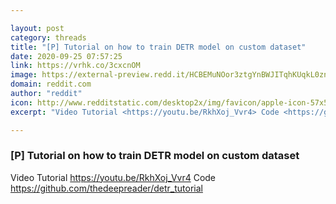 ```yaml
---

layout: post
category: threads
title: "[P] Tutorial on how to train DETR model on custom dataset"
date: 2020-09-25 07:57:25
link: https://vrhk.co/3cxcnOM
image: https://external-preview.redd.it/HCBEMuNOor3ztgYnBWJITqhKUqkL0znMvMOcM80vM2s.jpg?width=480&height=251.308900524&auto=webp&crop=480:251.308900524,smart&s=e486c9e731e68dc748c5fd37ce67ced1e38e0122
domain: reddit.com
author: "reddit"
icon: http://www.redditstatic.com/desktop2x/img/favicon/apple-icon-57x57.png
excerpt: "Video Tutorial <https://youtu.be/RkhXoj_Vvr4> Code <https://github.com/thedeepreader/detr_tutorial>"

---
```


### [P] Tutorial on how to train DETR model on custom dataset

Video Tutorial <https://youtu.be/RkhXoj_Vvr4> Code <https://github.com/thedeepreader/detr_tutorial>